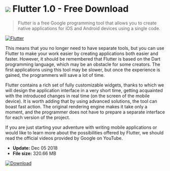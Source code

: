 # ![](https://cdn.softexe.net/static/icon/2/flutter-9522.png) Flutter 1.0 - Free Download

> Flutter is a free Google programming tool that allows you to create native applications for iOS and Android devices using a single code.

[![Flutter](https:https://tse1.mm.bing.net/th?id=OIP.n3LAqxgxn35HF_FNrilCEgHaEK&pid=Api)](https://softexe.net/win/development-it/development-tools/flutter:aebb.html)

This means that you no longer need to have separate tools, but you can use Flutter to make your work easier by creating applications both easier and faster. However, it should be remembered that Flutter is based on the Dart programming language, which may be an obstacle for some creators. The first applications using this tool may be slower, but once the experience is gained, the programmers will save a lot of time.   
 
 Flutter contains a rich set of fully customizable widgets, thanks to which we will design the application interface in a very short time, getting acquainted with the introduced changes in real time (on the screen of the mobile device). It is worth adding that by using advanced solutions, the tool can boast fast action. The original rendering engine makes it take only a moment, and the programmer does not have to prepare a separate interface for each version of the project.
 
 If you are just starting your adventure with writing mobile applications or would like to learn more about the possibilities offered by Flutter, we should read the official videos provided by Google on YouTube.


- **Update:** Dec 05 2018
- **File size:** 320.66 MB

[![Download](https://cdn.softexe.net/static/img/download.png)](https://softexe.net/win/development-it/development-tools/flutter:aebb.html)

